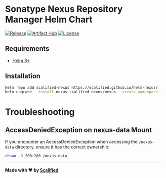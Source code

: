 # Sonatype Nexus Repository Manager Helm Chart

[![Release](https://img.shields.io/github/v/release/Scalified/helm-nexus?style=flat-square)](https://github.com/Scalified/helm-nexus/releases/latest)
[![Artifact Hub](https://img.shields.io/endpoint?url=https://artifacthub.io/badge/repository/scalified-nexus)](https://artifacthub.io/packages/helm/scalified-nexus/nexus)
[![License](https://img.shields.io/badge/License-MIT-yellow.svg)](https://github.com/Scalified/helm-nexus/blob/master/LICENSE)

## Requirements

* [Helm 3+](https://helm.sh)

## Installation

```bash
helm repo add scalified-nexus https://scalified.github.io/helm-nexus/
helm upgrade --install nexus scalified-nexus/nexus --create-namespace --namespace nexus
```

# Troubleshooting

## AccessDeniedException on nexus-data Mount

If you encounter an AccessDeniedException when accessing the `/nexus-data` directory, ensure it has the correct ownership:

```bash
chown -R 200:200 /nexus-data
```

---

**Made with ❤️ by [Scalified](http://www.scalified.com)**
